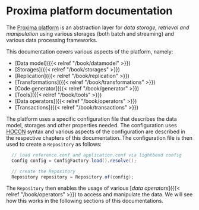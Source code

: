 # Proxima platform documentation

The [Proxima platform](http://github.com/O2-Czech-Republic/proxima-platform.git) is an abstraction layer for _data storage, retrieval and manipulation_ using various storages (both batch and streaming) and various data processing frameworks.

This documentation covers various aspects of the platform, namely:

 * [Data model]({{< relref "/book/datamodel" >}})
 * [Storages]({{< relref "/book/storages" >}})
 * [Replication]({{< relref "/book/replication" >}})
 * [Transformations]({{< relref "/book/transformations" >}})
 * [Code generator]({{< relref "/book/generator" >}})
 * [Tools]({{< relref "/book/tools" >}})
 * [Data operators]({{< relref "/book/operators" >}})
 * [Transactions]({{< relref "/book/transactions" >}})

The platform uses a specific configuration file that describes the data model, storages and other properties needed. The configuration uses [HOCON](https://github.com/lightbend/config) syntax and various aspects of the configuration are described in the respective chapters of this documentation. The configuration file is then used to create a ```Repository``` as follows:
```java
  // load reference.conf and application.conf via lightbend config
  Config config = ConfigFactory.load().resolve();

  // create the Repository
  Repository repository = Repository.of(config);
```

The ```Repository``` then enables the usage of various [_data operators_]({{< relref "/book/operators" >}}) to access and manipulate the data. We will see how this works in the following sections of this documentations.

